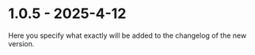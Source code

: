 # 1.0.5 - 2025-4-12

Here you specify what exactly will be added to the changelog of the new version.


